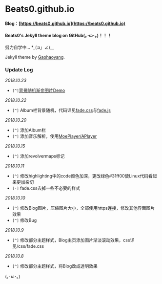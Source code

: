 # Beats0.github.io
#### Blog：[https://beats0.github.io](https://beats0.github.io)
#### Beats0's Jekyll theme blog on GitHub(｡･ω･｡)！！！<br>
努力自学中... *_(:з」∠)__

Jekyll theme by [Gaohaoyang](https://github.com/Gaohaoyang).<br>

### Update Log

*2018.10.23*

- `[^]`[背景随机渐变图片Demo](https://github.com/Beats0/Demo/blob/master/mygalgame/random/random.html)

*2018.10.22*

- `[^]` Album栏背景随机，代码详见[fade.css](https://github.com/Beats0/Beats0.github.io/blob/master/css/fade.css)与[fade.js](https://github.com/Beats0/Beats0.github.io/blob/master/js/fade.js)

*2018.10.20*

- `[^]` 添加Album栏
- `[^]` 添加音乐解析，使用[MoePlayer/APlayer](https://github.com/MoePlayer/APlayer)

*2018.10.15*

- `[^]` 添加revolvermaps标记

*2018.10.11*

- `[^]` 修改highlighting中的code颜色加深，更改绿色#31ff00使Linux代码看起来更加亲切
- `[-]` fade.css去掉一些不必要的样式

*2018.10.10*

- `[^]` 修改Blog图片，压缩图片大小，全部使用https连接，修改其他界面图片效果
- `[^]` 修改Bug

*2018.10.9*

- `[^]` 修改部分主题样式，Blog主页添加图片渐淡滚动效果，css详见/css/fade.css

*2018.10.8*

- `[^]` 修改部分主题样式，将Blog改成透明效果

(｡･ω･｡)

